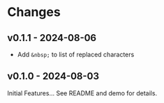 # Changes

## v0.1.1 - 2024-08-06

- Add `&nbsp;` to list of replaced characters

## v0.1.0 - 2024-08-03

Initial Features…
See README and demo for details.
